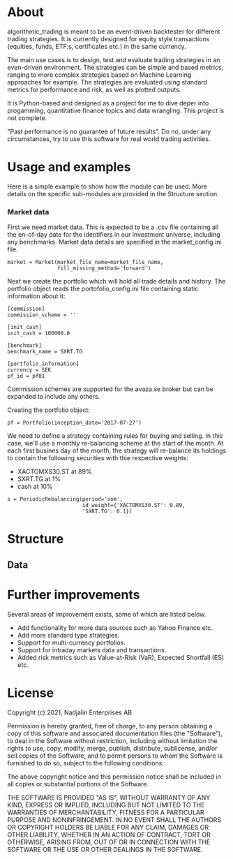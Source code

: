 # About
algorithmic_trading is meant to be an event-driven backtester for different trading strategies. It is currently designed for equity style transactions (equities, funds, ETF:s, certificates etc.) in the same currency.

The main use cases is to design, test and evaluate trading strategies in an even-driven environment. The strategies can be simple and based metrics, ranging to more complex strategies based on Machine Learning approaches for example. The strategies are evaluated using standard metrics for performance and risk, as well as plotted outputs.

It is Python-based and designed as a project for me to dive deper into progamming, quantitative finance topics and data wrangling. This project is not complete.

"Past performance is no guarantee of future results". Do no, under any circumstances, try to use this software for real world trading activities.

# Usage and examples
Here is a simple example to show how the module can be used. More details on the specific sub-modules are provided in the Structure section.

### Market data
First we need market data. This is expected to be a .csv file containing all the en-of-day date for the identifiers in our investment universe, including any benchmarks. Market data details are specified in the market_config.ini file.

```
market = Market(market_file_name=market_file_name,
                fill_missing_method='forward')
```

Next we create the portfolio which will hold all trade details and history. The portfolio object reads the portofolio_config.ini file containing static information about it:

```
[commission]
commission_scheme = ''

[init_cash]
init_cash = 100000.0

[benchmark]
benchmark_name = SXRT.TG

[portfolio_information]
currency = SEK
pf_id = pf01
```

Commission schemes are supported for the avaza.se broker but can be expanded to include any others.

Creating the portfolio object:

```
pf = Portfolio(inception_date='2017-07-27')
```

We need to define a strategy containing rules for buying and selling. In this case, we'll use a monthly re-balancing scheme at the start of the month. At each first busines day of the month, the strategy will re-balance its holdings to contain the following securities with thie respective weights:

* XACTOMXS30.ST at 89%
* SXRT.TG       at 1%
* cash          at 10%

```
s = PeriodicRebalancing(period='som',
                        id_weight={'XACTOMXS30.ST': 0.89,
                        'SXRT.TG': 0.1})
```



# Structure


## Data


# Further improvements
Several areas of improvement exists, some of which are listed below.

* Add functionality for more data sources such as Yahoo Finance etc.
* Add more standard type strategies.
* Support for multi-currency portfolios.
* Support for intraday markets data and transactions.
* Added risk metrics such as Value-at-Risk (VaR), Expected Shortfall (ES) etc.


# License
Copyright (c) 2021, Nadjalin Enterprises AB

Permission is hereby granted, free of charge, to any person obtaining a copy of this software and associated documentation files (the "Software"), to deal in the Software without restriction, including without limitation the rights to use, copy, modify, merge, publish, distribute, sublicense, and/or sell copies of the Software, and to permit persons to whom the Software is furnished to do so, subject to the following conditions:

The above copyright notice and this permission notice shall be included in all copies or substantial portions of the Software.

THE SOFTWARE IS PROVIDED "AS IS", WITHOUT WARRANTY OF ANY KIND, EXPRESS OR IMPLIED, INCLUDING BUT NOT LIMITED TO THE WARRANTIES OF MERCHANTABILITY, FITNESS FOR A PARTICULAR PURPOSE AND NONINFRINGEMENT. IN NO EVENT SHALL THE AUTHORS OR COPYRIGHT HOLDERS BE LIABLE FOR ANY CLAIM, DAMAGES OR OTHER LIABILITY, WHETHER IN AN ACTION OF CONTRACT, TORT OR OTHERWISE, ARISING FROM, OUT OF OR IN CONNECTION WITH THE SOFTWARE OR THE USE OR OTHER DEALINGS IN THE SOFTWARE.
